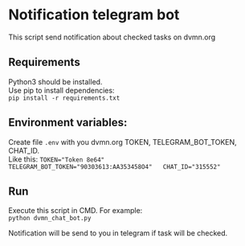 Notification telegram bot
=====================
 
This script send notification about checked tasks on dvmn.org

## Requirements
Python3 should be installed.  
Use pip to install dependencies:  
```pip install -r requirements.txt```

## Environment variables: 
Create file  ```.env``` with you dvmn.org TOKEN, TELEGRAM_BOT_TOKEN, CHAT_ID.  
Like this: ```TOKEN="Token 8e64"    
              TELEGRAM_BOT_TOKEN="90303613:AA353458O4"  
              CHAT_ID="315552"```  
## Run              
Execute this script in CMD.
For example:  
```python dvmn_chat_bot.py```

Notification will be send to you in telegram if task will be checked.
